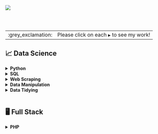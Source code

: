 ![](https://github.com/jeyla380/codecademy_projects/blob/main/images/new_codecademy.png)

<br>
<br>

<div align="center">
 <table>
  <tr>
   <td>:grey_exclamation:</td>
   <td>Please click on each <code>&#x25B6;</code> to see my work!</td>
  </tr>
 </table>
</div>


## 📈 Data Science


<details>
 <summary><b>Python</b></summary> 
 
 | Assignments | Challenges | Projects |
 | :-------------: | :-------------: | :-------------: |
 | [Frida Kahlo Exhibition](https://github.com/jeyla380/codecademy_projects/blob/main/datascience/python/assignments/frida_kahlo_assignment.ipynb) | [Medical Insurance](https://github.com/jeyla380/codecademy_projects/tree/main/datascience/python/challenges/medical_insurance) | [Hurricane Analysis](https://github.com/jeyla380/codecademy_projects/blob/main/datascience/python/projects/hurricane_analysis_project.ipynb) |
 | [Linear Regression](https://github.com/jeyla380/codecademy_projects/blob/main/datascience/python/assignments/linear_regression_assignment.ipynb) | [Hacking the Fender](https://github.com/jeyla380/codecademy_projects/tree/main/datascience/python/challenges/hacking_the_fender) | [Portfolio Project: Netflix](https://github.com/jeyla380/codecademy_projects/tree/main/datascience/python/projects/portfolio_project) |
 
 </details>
 
 <details>
 <summary><b>SQL</b></summary>
 
 | Challenges | Projects |
 :-------------: | :-------------: |
| [New York Restaurants](https://github.com/jeyla380/codecademy_projects/tree/main/datascience/sql/new_york_restaurants)  |[RPA Fraud Detection](https://github.com/jeyla380/codecademy_projects/tree/main/datascience/sql/rpa_fraud_detection)|
| |[RPA Customer Segmentation](https://github.com/jeyla380/codecademy_projects/tree/main/datascience/sql/rpa_customer_segmentation)|
| | [Davie's Burger Subway Ad](https://github.com/jeyla380/codecademy_projects/tree/main/datascience/sql/davie_burger_subway_ad) |
 
 </details>
 
 
  <details>
 <summary><b>Web Scraping</b></summary>
 
| Challenges |
| :----: |
| [Chocolate Scraping](https://github.com/jeyla380/codecademy_projects/blob/main/datascience/web_scraping/Chocolate_Scraping.ipynb) |
 
 </details>
 
 
   <details>
 <summary><b>Data Manipulation</b></summary>
 
| Challenges | Projects |
| :---: | :---: |
| [Petal Power Inventory](https://github.com/jeyla380/codecademy_projects/blob/main/datascience/pandas/challenges/petal_power_inventory/petal_power_inventory.ipynb) | [This is Jeopardy!](https://github.com/jeyla380/codecademy_projects/blob/main/datascience/pandas/projects/jeopardy/jeopardy.ipynb) |
| [A/B Testing for ShoeFly.com](https://github.com/jeyla380/codecademy_projects/blob/main/datascience/pandas/challenges/shoefly.com/a_b_testing_shoefly.ipynb) |
| [Page Visits Funnel](https://github.com/jeyla380/codecademy_projects/blob/main/datascience/pandas/challenges/page_visits_funnel/page_visits_funnel.ipynb) |
 
 </details>
 
 
 <details>
 <summary><b>Data Tidying</b></summary>
 
| Challenges | Projects |
| :---: | :---: |
| [Cleaning US Census Data](https://github.com/jeyla380/codecademy_projects/blob/main/datascience/data_tidying/cleaning_us_census_data/script.ipynb) |  |
 
 </details>
 
 <br>
 
 ## 🖥️ Full Stack
 
  <details>
 <summary><b>PHP</b></summary>
 
| Challenges | 
| :---: | 
| [World Traveler](https://github.com/jeyla380/codecademy_projects/blob/main/fullstack/php/world_traveler/index.php) | 
| [Mad Lib](https://github.com/jeyla380/codecademy_projects/blob/main/fullstack/php/mad_lib/index.php) |
| [Math Functions](https://github.com/jeyla380/codecademy_projects/blob/main/fullstack/php/math_functions/index.php) |
| [Bob's Budget](https://github.com/jeyla380/codecademy_projects/blob/main/fullstack/php/bob_budget/index.php) |
| [PHP Calculator](https://github.com/jeyla380/codecademy_projects/tree/main/fullstack/php/php_calculator) |
| [Magic 8 Ball](https://github.com/jeyla380/codecademy_projects/blob/main/fullstack/php/magic_8_ball/index.php) |
| [Number Guessing](https://github.com/jeyla380/codecademy_projects/blob/main/fullstack/php/number_guessing/index.php) |
| [Save the Farm (Text Adventure)](https://github.com/jeyla380/codecademy_projects/tree/main/fullstack/php/save_the_farm) |
| [FizzBuzz](https://github.com/jeyla380/codecademy_projects/blob/main/fullstack/php/FizzBuzz/index.php) |
| [Repetitive Cafe](https://github.com/jeyla380/codecademy_projects/blob/main/fullstack/php/repetitive_cafe/index.php) |
| [Bobby Tables](https://github.com/jeyla380/codecademy_projects/blob/main/fullstack/php/bobby_tables/index.php) |
 | [Going to Bed](https://github.com/jeyla380/codecademy_projects/blob/main/fullstack/php/going_to_bed/index.php) |
 
 </details>
 
 <br>
 
 
 
 <!---
 ### Python
 | Assignments | Challenges | Projects |
 | :-------------: | :-------------: | :-------------: |
 | [Frida Kahlo Exhibition](https://github.com/jeyla380/codecademy_projects/blob/main/datascience/python/assignments/frida_kahlo_assignment.ipynb) | [Medical Insurance](https://github.com/jeyla380/codecademy_projects/tree/main/datascience/python/challenges/medical_insurance) | [Hurricane Analysis](https://github.com/jeyla380/codecademy_projects/blob/main/datascience/python/projects/hurricane_analysis_project.ipynb) |
 | [Linear Regression](https://github.com/jeyla380/codecademy_projects/blob/main/datascience/python/assignments/linear_regression_assignment.ipynb) | [Hacking the Fender](https://github.com/jeyla380/codecademy_projects/tree/main/datascience/python/challenges/hacking_the_fender) | [Portfolio Project: Netflix](https://github.com/jeyla380/codecademy_projects/tree/main/datascience/python/projects/portfolio_project) |


### SQL
| Challenges | Projects |
 :-------------: | :-------------: |
| [New York Restaurants](https://github.com/jeyla380/codecademy_projects/tree/main/datascience/sql/new_york_restaurants)  |[RPA Fraud Detection](https://github.com/jeyla380/codecademy_projects/tree/main/datascience/sql/rpa_fraud_detection)|
| |[RPA Customer Segmentation](https://github.com/jeyla380/codecademy_projects/tree/main/datascience/sql/rpa_customer_segmentation)|
| | [Davie's Burger Subway Ad](https://github.com/jeyla380/codecademy_projects/tree/main/datascience/sql/davie_burger_subway_ad) |

### Web Scraping
| Challenges |
| :----: |
| [Chocolate Scraping](https://github.com/jeyla380/codecademy_projects/blob/main/datascience/web_scraping/Chocolate_Scraping.ipynb) |

### Pandas
| Challenges |
| :---: |
| [Petal Power Inventory](https://github.com/jeyla380/codecademy_projects/blob/main/datascience/pandas/challenges/petal_power_inventory/petal_power_inventory.ipynb) |
| [A/B Testing for ShoeFly.com](https://github.com/jeyla380/codecademy_projects/blob/main/datascience/pandas/challenges/shoefly.com/a_b_testing_shoefly.ipynb) |
| [Page Visits Funnel](https://github.com/jeyla380/codecademy_projects/blob/main/datascience/pandas/challenges/page_visits_funnel/page_visits_funnel.ipynb) |
-->


